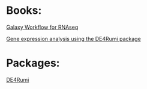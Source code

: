 # Books:

[Galaxy Workflow for RNAseq](https://davos-i.github.io/Galaxy_RNASeq_Book/)

[Gene expression analysis using the DE4Rumi package](https://davos-i.github.io/DE4Rumi_Book/)

# Packages:

[DE4Rumi](https://github.com/davos-i/DE4Rumi)
